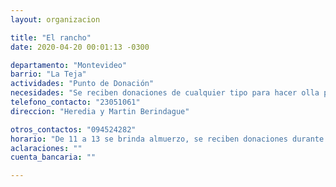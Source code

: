 ```yaml
---
layout: organizacion

title: "El rancho"
date: 2020-04-20 00:01:13 -0300

departamento: "Montevideo"
barrio: "La Teja"
actividades: "Punto de Donación"
necesidades: "Se reciben donaciones de cualquier tipo para hacer olla popular"
telefono_contacto: "23051061"
direccion: "Heredia y Martin Berindague"

otros_contactos: "094524282"
horario: "De 11 a 13 se brinda almuerzo, se reciben donaciones durante el día"
aclaraciones: ""
cuenta_bancaria: ""

---
```

